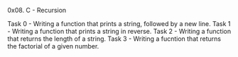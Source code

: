 0x08. C - Recursion

Task 0 - Writing a function that prints a string, followed by a new line.
Task 1 - Writing a function that prints a string in reverse.
Task 2 - Writing a function that returns the length of a string.
Task 3 - Writing a fucntion that returns the factorial of a given number.
